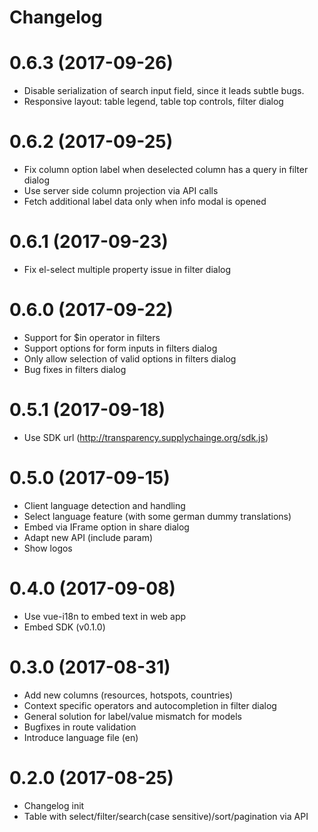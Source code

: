 # Changelog

# 0.6.3 (2017-09-26)

* Disable serialization of search input field, since it leads subtle bugs.
* Responsive layout: table legend, table top controls, filter dialog

# 0.6.2 (2017-09-25)

* Fix column option label when deselected column has a query in filter dialog
* Use server side column projection via API calls
* Fetch additional label data only when info modal is opened

# 0.6.1 (2017-09-23)

* Fix el-select multiple property issue in filter dialog

# 0.6.0 (2017-09-22)

* Support for $in operator in filters
* Support options for form inputs in filters dialog
* Only allow selection of valid options in filters dialog
* Bug fixes in filters dialog

# 0.5.1 (2017-09-18)

* Use SDK url (http://transparency.supplychainge.org/sdk.js)

# 0.5.0 (2017-09-15)

* Client language detection and handling
* Select language feature (with some german dummy translations)
* Embed via IFrame option in share dialog
* Adapt new API (include param)
* Show logos

# 0.4.0 (2017-09-08)

* Use vue-i18n to embed text in web app
* Embed SDK (v0.1.0)

# 0.3.0 (2017-08-31)

* Add new columns (resources, hotspots, countries)
* Context specific operators and autocompletion in filter dialog
* General solution for label/value mismatch for models
* Bugfixes in route validation
* Introduce language file (en)

# 0.2.0 (2017-08-25)

* Changelog init
* Table with select/filter/search(case sensitive)/sort/pagination via API
